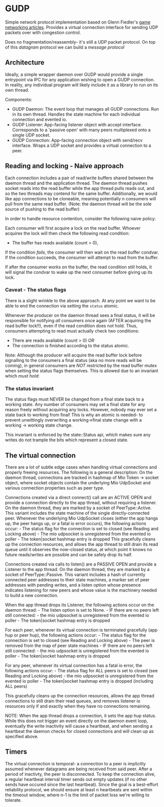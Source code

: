 # GUDP

Simple network protocol implementation based on Glenn Fiedler's [game networking articles](https://gafferongames.com/post/virtual_connection_over_udp/).
Provides a virtual connection interface for sending UDP packets over with congestion control.

Does no fragmentation/reassembly- it's still a UDP packet protocol.
On top of this _datagram_ protocol we can build a _message protocol_

## Architecture

Ideally, a simple wrapper daemon over GUDP would provide a single entrypoint via IPC
for any application wishing to open a GUDP connection. In reality, any individual program
will likely include it as a library to run on its own thread.

Components:
- GUDP Daemon:
    The event loop that manages all GUDP connections. Run in its own thread.
    Handles the state machine for each individual connection and evented io.
- GUDP Listener:
    App-facing listener object with accept interface.
    Corresponds to a 'passive open' with many peers multiplexed onto a single UDP socket.
- GUDP Connection:
    App-facing connection object with send/recv interface.
    Wraps a UDP socket and provides a virtual connection to a peer.

## Reading and locking - Naive approach
Each connection includes a pair of read/write buffers shared between the daemon thread
and the application thread. The daemon thread pushes socket reads into the read buffer while
the app thread pulls reads out, and so the two threads may contend for the same buffer.
Additionally, we would like app connections to be cloneable, meaning potentially n consumers will pull from the same read buffer.
(Note: the daemon thread will be the sole source of pushing to the read buffer)

In order to handle resource contention, consider the following naive policy:

Each consumer will first acquire a lock on the read buffer.
Whoever acquires the lock will then check the following read condition:
- The buffer has reads available (count > 0),

If the condition _fails_, the consumer will then wait on the read buffer condvar.
If the condition succeeds, the consumer will attempt to read from the buffer.

If after the consumer works on the buffer, the read condition still holds,
it will signal the condvar to wake up the next consumer before giving up its lock.

### Caveat - The status flags
There is a slight wrinkle to the above approach. At any point we want to be able to end the connection via setting the `status` atomic.

Whenever the producer on the daemon thread sees a final status, it will be responsible for notifying _all_ consumers once again (AFTER acquiring the read buffer lock!!), even if the read condition does not hold. Thus, consumers attempting to read must actually check two conditions:
- There are reads available (count > 0) *OR*
- The connection is finished according to the status atomic.

Note: Although the producer will acquire the read buffer lock before signalling to the consumers a final status (aka no more reads will be coming), in general consumers are _NOT_ restricted by the read buffer mutex when setting the status flags themselves. This is allowed due to an invariant which *must hold*:

### The status invariant

The status flags must NEVER be changed from a final state back to a working state. Any number of consumers may set a final state for any reason freely without acquiring any locks. However, nobody may ever set a state back to working from final! This is why an atomic is needed- to prevent unwittingly overwriting a working->final state change with a working -> working state change.

This invariant is enforced by the state::Status api, which makes sure any
writes do not trample the bits which represent a closed state.

## The virtual connection
There are a lot of subtle edge cases when handling virtual connections and properly freeing resources.
The following is a general description:
  On the daemon thread, connections are tracked in hashmap of Mio Token -> socket object,
  where socket objects contain the underlying Mio UdpSocket and various connection properties such as peer type.

  Connections created via a direct connect() call are an ACTIVE OPEN and provide a connection directly to the app thread, without requiring a listener.
  On the daemon thread, they are marked by a socket of PeerType::Active.
  This variant includes the state machine of the single directly-connected peer.
  Whenever the underlying Mio UdpSocket closes (either the app hangs up,
  the peer hangs up, or a fatal io error occurs), the following actions occur:
    - The status flag for the connection is set to closed (see Reading and Locking above)
    - The mio udpsocket is unregistered from the evented io poller
    - The token|socket hashmap entry is dropped
  This gracefully cleans up the connection resources, and allows the app thread to still drain its read queue until it observes the now-closed status,
  at which point it knows no future reads/writes are possible and can be safely drop its half.

  Connections created via calls to listen() are a PASSIVE OPEN and provide a Listener to the app thread.
  On the daemon thread, they are marked by a socket of PeerType::Passive.
  This variant includes a hash of currently connected peer addresses to their state machines,
  a marker set of peer addresses with pending writes,
  and a listen option whose presence indicates listening for new peers and whose value is the machinery needed to build a new connection.

  When the app thread drops its Listener, the following actions occur on the daemon thread:
    - The listen option is set to None.
    - IF there are no peers left still connected:
      - the mio udpsocket is unregistered from the evented io poller
      - The token|socket hashmap entry is dropped

  For each peer, whenever its virtual connection is terminated gracefully (app hup or peer hup), the following actions occur:
    - The status flag for the connection is set to closed (see Reading and Locking above)
    - The peer is removed from the map of peer state machines
    - IF there are no peers left still connected:
      - the mio udpsocket is unregistered from the evented io poller
      - The token|socket hashmap entry is dropped

  For any peer, whenever its virtual connection has a fatal io error, the following actions occur:
    - The status flag for ALL peers is set to closed (see Reading and Locking above)
    - the mio udpsocket is unregistered from the evented io poller
    - The token|socket hashmap entry is dropped (including ALL peers)

  This gracefully cleans up the connection resources, allows the app thread connections to still drain their read queues, and
  removes listener io resources only if and exactly when they have no connections remaining.

  NOTE: When the app thread drops a connection, it sets the app hup status. While this does not trigger an event directly on the daemon event loop,
  eventually the write inactivity will cause a heartbeat, and when sending a heartbeat the daemon checks for closed connections and will clean up
  as specified above.

## Timers
  The virtual connection is temporal- a connection to a peer is implicitly assumed whenever datagrams are being received from said peer.
  After a period of inactivty, the peer is disconnected. To keep the connection alive, a regular heartbeat interval timer sends out
  empty updates (if no other sends have occured since the last heartbeat). Since the goal is a best-effort reliability protocol,
  we should ensure at least n heartbeats are sent within the timeout window, where n-1 is the limit of packet loss we're willing to tolerate.
